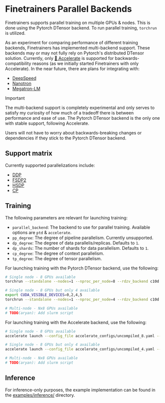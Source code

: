 # Finetrainers Parallel Backends

Finetrainers supports parallel training on multiple GPUs & nodes. This is done using the Pytorch DTensor backend. To run parallel training, `torchrun` is utilized.

As an experiment for comparing performance of different training backends, Finetrainers has implemented multi-backend support. These backends may or may not fully rely on Pytorch's distributed DTensor solution. Currently, only [🤗 Accelerate](https://github.com/huggingface/accelerate) is supported for backwards-compatibility reasons (as we initially started Finetrainers with only Accelerate). In the near future, there are plans for integrating with:
- [DeepSpeed](https://github.com/deepspeedai/DeepSpeed)
- [Nanotron](https://github.com/huggingface/nanotron)
- [Megatron-LM](https://github.com/NVIDIA/Megatron-LM)

> [!IMPORTANT]
> The multi-backend support is completely experimental and only serves to satisfy my curiosity of how much of a tradeoff there is between performance and ease of use. The Pytorch DTensor backend is the only one with stable support, following Accelerate.
>
> Users will not have to worry about backwards-breaking changes or dependencies if they stick to the Pytorch DTensor backend.

## Support matrix

Currently supported parallelizations include: 
- [DDP](https://pytorch.org/docs/stable/notes/ddp.html)
- [FSDP2](https://pytorch.org/docs/stable/fsdp.html)
- [HSDP](https://pytorch.org/docs/stable/fsdp.html)
- [CP](https://docs.pytorch.org/tutorials/prototype/context_parallel.html)
<!-- - [TP](https://pytorch.org/docs/stable/distributed.tensor.parallel.html) -->

## Training

The following parameters are relevant for launching training:

- `parallel_backend`: The backend to use for parallel training. Available options are `ptd` & `accelerate`.
- `pp_degree`: The degree of pipeline parallelism. Currently unsupported.
- `dp_degree`: The degree of data parallelis/replicas. Defaults to `1`.
- `dp_shards`: The number of shards for data parallelism. Defaults to `1`.
- `cp_degree`: The degree of context parallelism.
- `tp_degree`: The degree of tensor parallelism.

For launching training with the Pytorch DTensor backend, use the following:

```bash
# Single node - 8 GPUs available
torchrun --standalone --nodes=1 --nproc_per_node=8 --rdzv_backend c10d --rdzv_endpoint="localhost:0" train.py <YOUR_OTHER_ARGS>

# Single node - 8 GPUs but only 4 available
export CUDA_VISIBLE_DEVICES=0,2,4,5
torchrun --standalone --nodes=1 --nproc_per_node=4 --rdzv_backend c10d --rdzv_endpoint="localhost:0" train.py <YOUR_OTHER_ARGS>

# Multi-node - Nx8 GPUs available
# TODO(aryan): Add slurm script
```

For launching training with the Accelerate backend, use the following:

```bash
# Single node - 8 GPUs available
accelerate launch --config_file accelerate_configs/uncompiled_8.yaml --gpu_ids 0,1,2,3,4,5,6,7 train.py <YOUR_OTHER_ARGS>

# Single node - 8 GPUs but only 4 available
accelerate launch --config_file accelerate_configs/uncompiled_4.yaml --gpu_ids 0,2,4,5 train.py <YOUR_OTHER_ARGS>

# Multi-node - Nx8 GPUs available
# TODO(aryan): Add slurm script
```

## Inference

For inference-only purposes, the example implementation can be found in the [examples/inference/](../../examples/inference/) directory.
